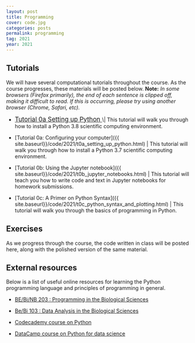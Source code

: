 ```yaml
---
layout: post
title: Programming
cover: code.jpg
categories: posts
permalink: programming
tag: 2021
year: 2021
---
```


## Tutorials
We will have several computational tutorials throughout the course. As the
course progresses, these materials will be posted below. **Note:** *In some
browsers (Firefox primarily), the end of each sentence is clipped off, making
it difficult to read. If this is occurring, please try using another browser
(Chrome, Safari, etc).*

* <a href="{{site.baseurl}}/code/2021/t0a_setting_up_python.html" target="_blank" style="font-size: 17px">
  Tutorial 0a Setting up Python
  </a>  \| This tutorial will walk
  you through how to install a Python 3.8 scientific computing environment.
* [Tutorial 0a: Configuring your computer]({{
  site.baseurl}}/code/2021/t0a_setting_up_python.html) \| This tutorial will walk
  you through how to install a Python 3.7 scientific computing environment.

* [Tutorial 0b: Using the Jupyter notebook]({{
  site.baseurl}}/code/2021/t0b_jupyter_notebooks.html) \| This tutorial will teach
  you how to write code and text in Jupyter notebooks for homework submissions.

* [Tutorial 0c: A Primer on Python Syntax]({{
  site.baseurl}}/code/2021/t0c_python_syntax_and_plotting.html) \| This tutorial
  will walk you through the basics of programming in Python.

<!--* [Tutorial 0d: An introduction]({{
  site.baseurl}}/code/t0c_python_syntax_and_plotting.html) \| This tutorial
  will introduce you to Julia, a possible alternative to Python. Julia will not
  be used in this course, but you might want to have a peak in your own time.


## Data sets
<!-- Please download the following data sets, unzip them, and place them in your
`bootcamp/data` folder as described in [the setting up Python tutorial]({{
site.baseurl}}/code/t0a_setting_up_python.html). -->

<!--* [Data set 1](http://rpdata.caltech.edu/courses/course_data/ecoli_growth.zip)
  \| Set of phase contrast and fluorescence images of a growing *E. coli.*
  colony.

<!-- * [Data set
  2](http://rpdata.caltech.edu/courses/course_data/lacI_titration.zip) \| A
  large image set of *E. coli* strains with varying copy numbers of the lacI
  repressor molecule. -->

<!-- * [Data set 3](http://rpdata.caltech.edu/courses/course_data/MS2_nuclei.zip) \|
  An image set of 5' and 3' labeled mRNA expressing in a developing
  *Drosophila* embryo. -->

<!-- ## Python utilities
As sometimes syntax can be difficult, we have written a file with a few
functions written in Python that will make some of the in-class exercises less
cumbersome. Please download them below and place them in your root `bootcamp`
folder.

* [pboc_utilities.py]({{ site.baseurl}}/code/pboc_utilities.py) \| Course utilities. -->



## Exercises
As we progress through the course, the code written in class will be posted
here, along with the polished version of the same material.

<!--* [Exercise 1]({{ site.baseurl}}/code/forward_euler.html) \| numerically
   integrating the differential equation for exponential growth. 

<!--* [exercise 2]({{ site.baseurl}}/code/bacterial_growth.html) \| determining
  bacterial growth rate from microscopy data. \[[data
  set](http://rpdata.caltech.edu/courses/course_data/ecoli_growth.zip)\] 
  <!-- \[[in class]({{ site.baseurl}}/code/bacterial_growth_in_class.ipynb)\] -->

<!--* [exercise 3]({{ site.baseurl}}/code/diffusion_via_coin_flips.html) \|
  simulating diffusing particles with coin flips. 

<!--* [exercise 4]({{ site.baseurl}}/code/diffusion_via_coin_flips_continued.html)
  \| continuation of our stochastic treatment of diffusion. -->
  <!-- \[[in class]({{ site.baseurl}}/code/diffusion_via_coin_flips_continued_in_class.html)\]

<!-- * [exercise 5]({{ site.baseurl}}/code/diffusion_1d_and_frap.html) \|
  numerically solving the master equation for diffusion.  -->
  <!-- \[[in class]({{ site.baseurl}}/code/diffusion_1d_and_frap_in_class.html)\] -->
  
<!-- * [exercise 9]({{ site.baseurl}}/code/laci_titration_day3.html) \| completed
  gene expression project, analyzing the effect of laci titration and comparing
  it to the theory.  \[[data
  set](http://rpdata.caltech.edu/courses/course_data/laci_titration.zip)\]
  \[[in class]({{ site.baseurl}}/code/lacI_titration_day3_in_class.html)\] -->

<!-- * [Exercise 6]({{ site.baseurl}}/code/gene_expression_master_equation.html) \|
  Solving the master equation for constitutive gene expression.  -->
  <!-- \[[In class]({{ site.baseurl}}/code/gene_expression_master_equation_in_class.html)\] -->

<!-- * [Exercise 7]({{ site.baseurl}}/code/taylor_series.html) \| Plotting Taylor
  series approximations for increasing number of terms. -->
  <!-- \[[In class]({{ site.baseurl}}/code/taylor_series_in_class.html)\] -->

<!-- * [Exercise 8] \| Simulating the Buri experiment as an illustration of genetic
  drift.  -->
  <!-- \[[In class]({{ site.baseurl}}/code/genetic_drift_in_class.html)\] -->

<!-- * [Exercise 9]({{ site.baseurl}}/code/lacI_titration_day3.html) \| Completed
  gene expression project, analyzing the effect of LacI titration and comparing
  it to the theory.  \[[Data
  set](http://rpdata.caltech.edu/courses/course_data/lacI_titration.zip)\] -->
  <!-- \[[In class]({{ site.baseurl}}/code/lacI_titration_day3_in_class.html)\] -->

<!-- * [Exercise 10]({{ site.baseurl}}/code/central_limit_theorem.html) \|
  Illustrating The Central Limit Theorem computationally.  -->
  <!-- \[[In class]({{ site.baseurl}}/code/central_limit_theorem_in_class.html)\] -->

<!-- * [Exercise 11]({{ site.baseurl}}/code/inferring_p_heads.html) \| Using
  Bayesian inference to predict the probability of getting heads on an unfair
  coin. -->

<!-- * [Exercise 12] \| Plotting the probability of the states in the MWC model for
  increasing ligand concentration.  -->
  <!-- \[[In class]({{ site.baseurl}}/code/plotting_allosteric_states_in_class.html)\] -->

<!-- * [Exercise 13]({{ site.baseurl}}/code/fly_elongation_rate.html) \| Analysis of
  the MS2 constructs to find rate of transcription in fruit flies.  -->
  <!-- \[[In class]({{ site.baseurl}}/code/fly_elongation_rate_in_class.html)\] -->


## External resources
Below is a list of useful online resources for learning the Python programming
language and principles of programming in general.

* [BE/Bi/NB 203 : Programming in the Biological
  Sciences](http://justinbois.github.io/bootcamp/2020/)

* [Be/Bi 103 : Data Analysis in the Biological
  Sciences](http://www.bebi103.caltech.edu)

* [Codecademy course on Python](https://www.codecademy.com/learn/python)

* [DataCamp course on Python for data
  science](https://www.datacamp.com/courses/intro-to-python-for-data-science)
